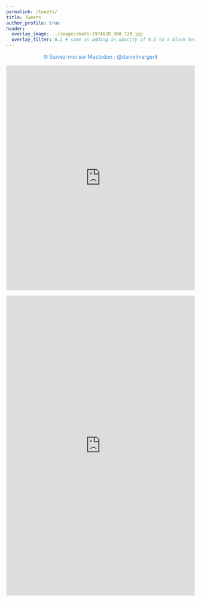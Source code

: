 ```yaml
---
permalink: /tweets/
title: Tweets
author_profile: true
header:
  overlay_image: ../images/math-1974628_960_720.jpg
  overlay_filter: 0.2 # same as adding an opacity of 0.5 to a black background
---
```



<p style="text-align:center">
  <a href="https://mathstodon.xyz/@danielmargerit/" target="_blank" style="text-decoration:none; color:#3088d4;">
    🌐 Suivez-moi sur Mastodon : @danielmargerit
  </a>
</p>
<iframe src="https://mathstodon.xyz/@danielmargerit/embed" style="border: none; width: 100%; height: 600px;"></iframe>


<!-- 
<p style="text-align:center">
  <a class="twitter-timeline" data-height="800" data-width="500" data-theme="dark" href="https://x.com/DMargerit?ref_src=twsrc%5Etfw">
    Please Wait ... Posts & Reposts @DMargerit
  </a> 
  <script async src="https://platform.twitter.com/widgets.js" charset="utf-8"></script>
</p> 
 -->
 
<p style="text-align:center">
<iframe src="https://bsky.app/profile/danielmargerit.bsky.social" style="width:100%; height:800px; border:none;">
  Votre navigateur ne prend pas en charge les iframes. Consultez mon profil sur <a href="https://bsky.app/profile/danielmargerit.bsky.social" target="_blank">Bluesky</a>.
</iframe>
</p>

